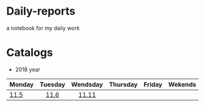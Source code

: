 # Daily-reports

a notebook for my daily work

# Catalogs
- 2018 year

| Monday|Tuesday| Wendsday |Thursday|Friday|Wekends|
| ------------------- |:-----------------:|:-----------:|:-----------------:|:-----------------:|:-----------------:|
|[11.5](./November/11-5.md)|[11.6](./November/11-6.md)|[11.11](./November/11-11.md)|

